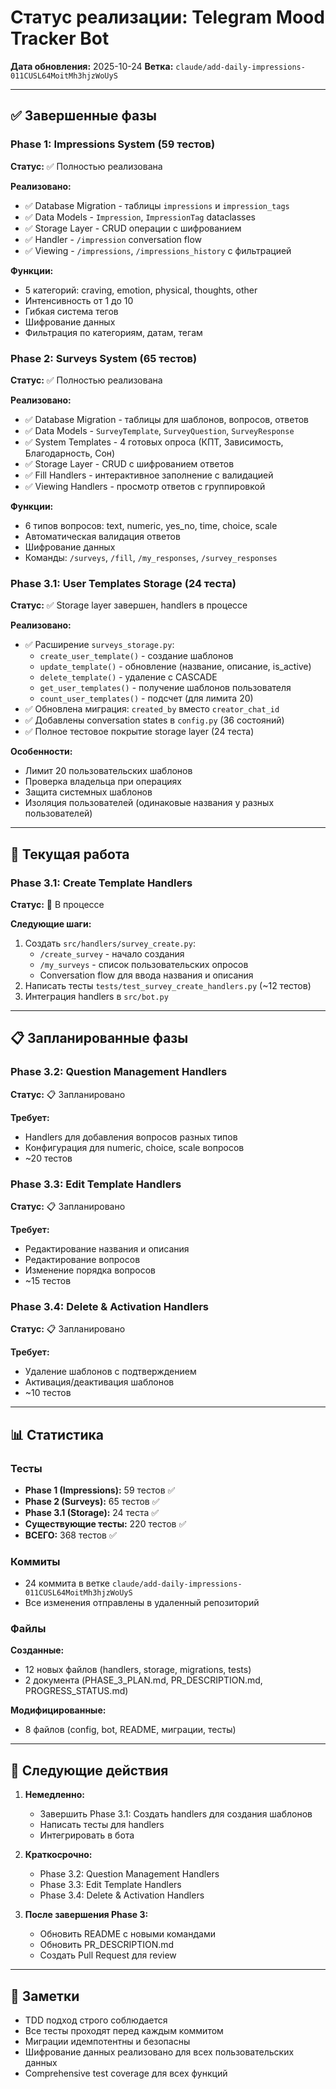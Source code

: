 # Статус реализации: Telegram Mood Tracker Bot

**Дата обновления:** 2025-10-24
**Ветка:** `claude/add-daily-impressions-011CUSL64MoitMh3hjzWoUyS`

---

## ✅ Завершенные фазы

### Phase 1: Impressions System (59 тестов)
**Статус:** ✅ Полностью реализована

**Реализовано:**
- ✅ Database Migration - таблицы `impressions` и `impression_tags`
- ✅ Data Models - `Impression`, `ImpressionTag` dataclasses
- ✅ Storage Layer - CRUD операции с шифрованием
- ✅ Handler - `/impression` conversation flow
- ✅ Viewing - `/impressions`, `/impressions_history` с фильтрацией

**Функции:**
- 5 категорий: craving, emotion, physical, thoughts, other
- Интенсивность от 1 до 10
- Гибкая система тегов
- Шифрование данных
- Фильтрация по категориям, датам, тегам

### Phase 2: Surveys System (65 тестов)
**Статус:** ✅ Полностью реализована

**Реализовано:**
- ✅ Database Migration - таблицы для шаблонов, вопросов, ответов
- ✅ Data Models - `SurveyTemplate`, `SurveyQuestion`, `SurveyResponse`
- ✅ System Templates - 4 готовых опроса (КПТ, Зависимость, Благодарность, Сон)
- ✅ Storage Layer - CRUD с шифрованием ответов
- ✅ Fill Handlers - интерактивное заполнение с валидацией
- ✅ Viewing Handlers - просмотр ответов с группировкой

**Функции:**
- 6 типов вопросов: text, numeric, yes_no, time, choice, scale
- Автоматическая валидация ответов
- Шифрование данных
- Команды: `/surveys`, `/fill`, `/my_responses`, `/survey_responses`

### Phase 3.1: User Templates Storage (24 теста)
**Статус:** ✅ Storage layer завершен, handlers в процессе

**Реализовано:**
- ✅ Расширение `surveys_storage.py`:
  - `create_user_template()` - создание шаблонов
  - `update_template()` - обновление (название, описание, is_active)
  - `delete_template()` - удаление с CASCADE
  - `get_user_templates()` - получение шаблонов пользователя
  - `count_user_templates()` - подсчет (для лимита 20)
- ✅ Обновлена миграция: `created_by` вместо `creator_chat_id`
- ✅ Добавлены conversation states в `config.py` (36 состояний)
- ✅ Полное тестовое покрытие storage layer (24 теста)

**Особенности:**
- Лимит 20 пользовательских шаблонов
- Проверка владельца при операциях
- Защита системных шаблонов
- Изоляция пользователей (одинаковые названия у разных пользователей)

---

## 🔄 Текущая работа

### Phase 3.1: Create Template Handlers
**Статус:** 🔄 В процессе

**Следующие шаги:**
1. Создать `src/handlers/survey_create.py`:
   - `/create_survey` - начало создания
   - `/my_surveys` - список пользовательских опросов
   - Conversation flow для ввода названия и описания
2. Написать тесты `tests/test_survey_create_handlers.py` (~12 тестов)
3. Интеграция handlers в `src/bot.py`

---

## 📋 Запланированные фазы

### Phase 3.2: Question Management Handlers
**Статус:** 📋 Запланировано

**Требует:**
- Handlers для добавления вопросов разных типов
- Конфигурация для numeric, choice, scale вопросов
- ~20 тестов

### Phase 3.3: Edit Template Handlers
**Статус:** 📋 Запланировано

**Требует:**
- Редактирование названия и описания
- Редактирование вопросов
- Изменение порядка вопросов
- ~15 тестов

### Phase 3.4: Delete & Activation Handlers
**Статус:** 📋 Запланировано

**Требует:**
- Удаление шаблонов с подтверждением
- Активация/деактивация шаблонов
- ~10 тестов

---

## 📊 Статистика

### Тесты
- **Phase 1 (Impressions):** 59 тестов ✅
- **Phase 2 (Surveys):** 65 тестов ✅
- **Phase 3.1 (Storage):** 24 теста ✅
- **Существующие тесты:** 220 тестов ✅
- **ВСЕГО:** 368 тестов ✅

### Коммиты
- 24 коммита в ветке `claude/add-daily-impressions-011CUSL64MoitMh3hjzWoUyS`
- Все изменения отправлены в удаленный репозиторий

### Файлы
**Созданные:**
- 12 новых файлов (handlers, storage, migrations, tests)
- 2 документа (PHASE_3_PLAN.md, PR_DESCRIPTION.md, PROGRESS_STATUS.md)

**Модифицированные:**
- 8 файлов (config, bot, README, миграции, тесты)

---

## 🎯 Следующие действия

1. **Немедленно:**
   - Завершить Phase 3.1: Создать handlers для создания шаблонов
   - Написать тесты для handlers
   - Интегрировать в бота

2. **Краткосрочно:**
   - Phase 3.2: Question Management Handlers
   - Phase 3.3: Edit Template Handlers
   - Phase 3.4: Delete & Activation Handlers

3. **После завершения Phase 3:**
   - Обновить README с новыми командами
   - Обновить PR_DESCRIPTION.md
   - Создать Pull Request для review

---

## 📝 Заметки

- TDD подход строго соблюдается
- Все тесты проходят перед каждым коммитом
- Миграции идемпотентны и безопасны
- Шифрование данных реализовано для всех пользовательских данных
- Comprehensive test coverage для всех функций
